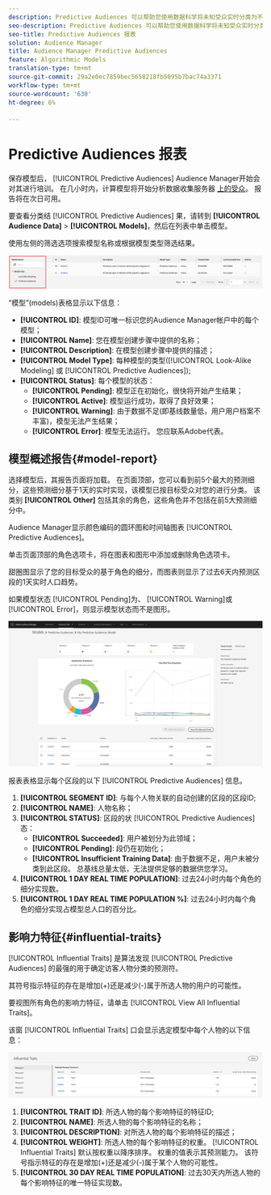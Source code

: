 ```yaml
---
description: Predictive Audiences 可以帮助您使用数据科学将未知受众实时分类为不同的角色。
seo-description: Predictive Audiences 可以帮助您使用数据科学将未知受众实时分类为不同的角色。
seo-title: Predictive Audiences 报表
solution: Audience Manager
title: Audience Manager Predictive Audiences
feature: Algorithmic Models
translation-type: tm+mt
source-git-commit: 29a2e0ec7859bec5658218fb5095b7bac74a3371
workflow-type: tm+mt
source-wordcount: '630'
ht-degree: 6%

---
```



# Predictive Audiences 报表

保存模型后， [!UICONTROL Predictive Audiences] Audience Manager开始会对其进行培训。 在几小时内，计算模型将开始分析数据收集服务器 [上的受众](https://docs.adobe.com/content/help/en/audience-manager/user-guide/reference/system-components/components-data-collection.html#dcs-pcs)。 报告将在次日可用。

要查看分类结 [!UICONTROL Predictive Audiences] 果，请转到 **[!UICONTROL Audience Data]** > **[!UICONTROL Models]**，然后在列表中单击模型。

使用左侧的筛选选项搜索模型名称或根据模型类型筛选结果。

![预测受众过滤器](assets/predictive-audiences-filter-models.png)

“模型”(models)表格显示以下信息：

* **[!UICONTROL ID]**: 模型ID可唯一标识您的Audience Manager帐户中的每个模型；
* **[!UICONTROL Name]**: 您在模型创建步骤中提供的名称；
* **[!UICONTROL Description]**: 在模型创建步骤中提供的描述；
* **[!UICONTROL Model Type]**: 每种模型的类型([!UICONTROL Look-Alike Modeling] 或 [!UICONTROL Predictive Audiences]);
* **[!UICONTROL Status]**: 每个模型的状态：
   * **[!UICONTROL Pending]**: 模型正在初始化，很快将开始产生结果；
   * **[!UICONTROL Active]**: 模型运行成功，取得了良好效果；
   * **[!UICONTROL Warning]**: 由于数据不足(即基线数量低，用户用户档案不丰富)，模型无法产生结果；
   * **[!UICONTROL Error]**: 模型无法运行。 您应联系Adobe代表。

## 模型概述报告{#model-report}

选择模型后，其报告页面将加载。 在页面顶部，您可以看到前5个最大的预测细分，这些预测细分基于1天的实时实现，该模型已按目标受众对您的进行分类。 该类别 **[!UICONTROL Other]** 包括其余的角色，这些角色并不包括在前5大预测细分中。

Audience Manager显示颜色编码的圆环图和时间轴图表 [!UICONTROL Predictive Audiences]。

单击页面顶部的角色选项卡，将在图表和图形中添加或删除角色选项卡。

甜圈图显示了您的目标受众的基于角色的细分，而图表则显示了过去6天内预测区段的1天实时人口趋势。

如果模型状态 [!UICONTROL Pending]为、 [!UICONTROL Warning]或 [!UICONTROL Error]，则显示模型状态而不是图形。

![智能角色报告](assets/predictive-audiences-report.png)

报表表格显示每个区段的以下 [!UICONTROL Predictive Audiences] 信息。

1. **[!UICONTROL SEGMENT ID]**: 与每个人物关联的自动创建的区段的区段ID;
1. **[!UICONTROL NAME]**: 人物名称；
1. **[!UICONTROL STATUS]**: 区段的状 [!UICONTROL Predictive Audiences] 态：
   * **[!UICONTROL Succeeded]**: 用户被划分为此领域；
   * **[!UICONTROL Pending]**: 段仍在初始化；
   * **[!UICONTROL Insufficient Training Data]**: 由于数据不足，用户未被分类到此区段。 总基线总量太低，无法提供足够的数据供您学习。
1. **[!UICONTROL 1 DAY REAL TIME POPULATION]**: 过去24小时内每个角色的细分实现数。
1. **[!UICONTROL 1 DAY REAL TIME POPULATION %]**: 过去24小时内每个角色的细分实现占模型总人口的百分比。

## 影响力特征{#influential-traits}

[!UICONTROL Influential Traits] 是算法发现 [!UICONTROL Predictive Audiences] 的最强的用于确定访客人物分类的预测符。

其符号指示特征的存在是增加(+)还是减少(-)属于所选人物的用户的可能性。

要视图所有角色的影响力特征，请单击 [!UICONTROL View All Influential Traits]。

该窗 [!UICONTROL Influential Traits] 口会显示选定模型中每个人物的以下信息：

![影响特征](assets/predictive-audiences-influential-traits.png)

1. **[!UICONTROL TRAIT ID]**: 所选人物的每个影响特征的特征ID;
1. **[!UICONTROL NAME]**: 所选人物的每个影响特征的名称；
1. **[!UICONTROL DESCRIPTION]**: 对所选人物的每个影响特征的描述；
1. **[!UICONTROL WEIGHT]**: 所选人物的每个影响特征的权重。 [!UICONTROL Influential Traits] 默认按权重以降序排序。  权重的值表示其预测能力。 该符号指示特征的存在是增加(+)还是减少(-)属于某个人物的可能性。
1. **[!UICONTROL 30 DAY REAL TIME POPULATION]**: 过去30天内所选人物的每个影响特征的唯一特征实现数。
